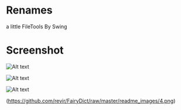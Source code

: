 # Renames

a little FileTools By Swing

# Screenshot
![Alt text](https://github.com/bournev/Renames/blob/master/%E6%96%87%E6%9C%AC%E6%9B%BF%E6%8D%A2.png)


![Alt text](https://github.com/bournev/Renames/blob/master/%E6%95%B0%E5%AD%97%E6%9B%BF%E6%8D%A2.png)

![Alt text](https://github.com/bournev/Renames/blob/master/%E5%88%97%E6%96%87%E4%BB%B6%E5%90%8D.png)



(https://github.com/revir/FairyDict/raw/master/readme_images/4.png)

